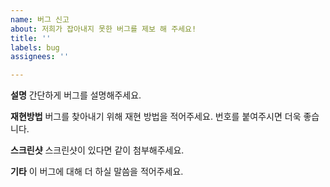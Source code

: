 ```yaml
---
name: 버그 신고
about: 저희가 잡아내지 못한 버그를 제보 해 주세요!
title: ''
labels: bug
assignees: ''

---
```


**설명**
간단하게 버그를 설명해주세요.

**재현방법**
버그를 찾아내기 위해 재현 방법을 적어주세요. 번호를 붙여주시면 더욱 좋습니다.

**스크린샷**
스크린샷이 있다면 같이 첨부해주세요.

**기타**
이 버그에 대해 더 하실 말씀을 적어주세요.
